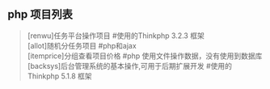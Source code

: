 ## php 项目列表<br/>
 > [renwu]任务平台操作项目 #使用的Thinkphp 3.2.3 框架<br/>
 > [allot]随机分任务项目 #php和ajax <br/>
 > [itemprice]分组查看项目价格 #php 使用文件操作数据，没有使用到数据库<br/>
 > [backsys]后台管理系统的基本操作,可用于后期扩展开发 #使用的Thinkphp 5.1.8 框架<br/>